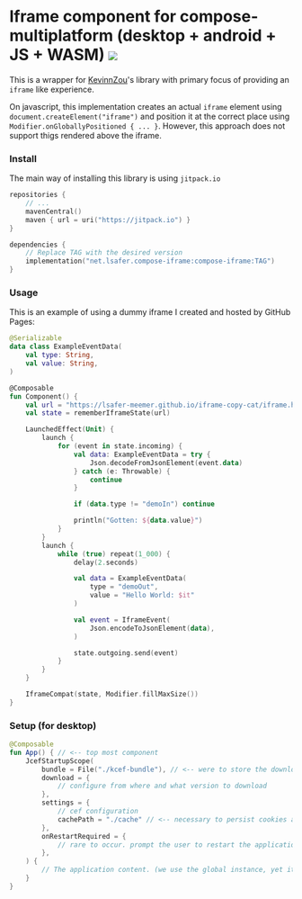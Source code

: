 # Iframe component for compose-multiplatform (desktop + android + JS + WASM) [![](https://jitpack.io/v/net.lsafer/compose-iframe.svg)](https://jitpack.io/#net.lsafer/compose-iframe)

This is a wrapper for [KevinnZou](https://github.com/KevinnZou/compose-webview-multiplatform)'s
library with primary focus of providing an `iframe` like experience.

On javascript, this implementation creates an actual `iframe`
element using `document.createElement("iframe")` and position it
at the correct place using `Modifier.onGloballyPositioned { ... }`.
However, this approach does not support thigs rendered above the
iframe.

### Install

The main way of installing this library is
using `jitpack.io`

```kts
repositories {
    // ...
    mavenCentral()
    maven { url = uri("https://jitpack.io") }
}

dependencies {
    // Replace TAG with the desired version
    implementation("net.lsafer.compose-iframe:compose-iframe:TAG")
}
```

### Usage

This is an example of using a dummy iframe I created and hosted by GitHub Pages:

```kotlin
@Serializable
data class ExampleEventData(
    val type: String,
    val value: String,
)

@Composable
fun Component() {
    val url = "https://lsafer-meemer.github.io/iframe-copy-cat/iframe.html"
    val state = rememberIframeState(url)

    LaunchedEffect(Unit) {
        launch {
            for (event in state.incoming) {
                val data: ExampleEventData = try {
                    Json.decodeFromJsonElement(event.data)
                } catch (e: Throwable) {
                    continue
                }

                if (data.type != "demoIn") continue

                println("Gotten: ${data.value}")
            }
        }
        launch {
            while (true) repeat(1_000) {
                delay(2.seconds)

                val data = ExampleEventData(
                    type = "demoOut",
                    value = "Hello World: $it"
                )

                val event = IframeEvent(
                    Json.encodeToJsonElement(data),
                )

                state.outgoing.send(event)
            }
        }
    }

    IframeCompat(state, Modifier.fillMaxSize())
}
```

### Setup (for desktop)

```kotlin
@Composable
fun App() { // <-- top most component
    JcefStartupScope(
        bundle = File("./kcef-bundle"), // <-- were to store the downloaded cef bundle
        download = {
            // configure from where and what version to download
        },
        settings = {
            // cef configuration
            cachePath = "./cache" // <-- necessary to persist cookies and localStorage
        },
        onRestartRequired = {
            // rare to occur. prompt the user to restart the application when it happens
        },
    ) {
        // The application content. (we use the global instance, yet it is better to only use webview here)
    }
}
```

